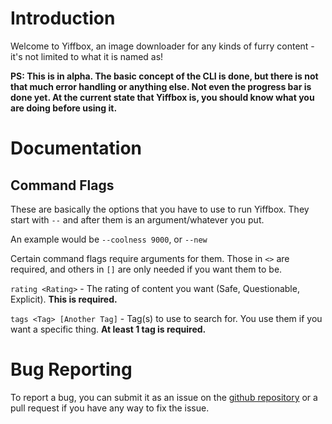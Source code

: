 # Introduction
Welcome to Yiffbox, an image downloader for any kinds of furry content - it's not limited to what it is named as!

**PS: This is in alpha. The basic concept of the CLI is done, but there is not that much error handling or anything else. Not even the progress bar is done yet. At the current state that Yiffbox is, you should know what you are doing before using it.**


# Documentation
## Command Flags
These are basically the options that you have to use to run Yiffbox. They start with `--` and after them is an argument/whatever you put. 

An example would be `--coolness 9000`, or `--new`

Certain command flags require arguments for them. Those in `<>` are required, and others in `[]` are only needed if you want them to be.

`rating <Rating>` - The rating of content you want (Safe, Questionable, Explicit). **This is required.**

`tags <Tag> [Another Tag]` - Tag(s) to use to search for. You use them if you want a specific thing. **At least 1 tag is required.**


# Bug Reporting
To report a bug, you can submit it as an issue on the [github repository](https://github.com/SamuraiStacks/Yiffbox) or a pull request if you have any way to fix the issue.


